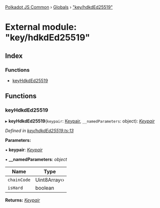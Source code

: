 [Polkadot JS Common](../README.md) › [Globals](../globals.md) › ["key/hdkdEd25519"](_key_hdkded25519_.md)

# External module: "key/hdkdEd25519"

## Index

### Functions

* [keyHdkdEd25519](_key_hdkded25519_.md#keyhdkded25519)

## Functions

###  keyHdkdEd25519

▸ **keyHdkdEd25519**(`keypair`: [Keypair](../interfaces/_types_.keypair.md), `__namedParameters`: object): *[Keypair](../interfaces/_types_.keypair.md)*

*Defined in [key/hdkdEd25519.ts:13](https://github.com/polkadot-js/common/blob/983ca718/packages/util-crypto/src/key/hdkdEd25519.ts#L13)*

**Parameters:**

▪ **keypair**: *[Keypair](../interfaces/_types_.keypair.md)*

▪ **__namedParameters**: *object*

Name | Type |
------ | ------ |
`chainCode` | Uint8Array‹› |
`isHard` | boolean |

**Returns:** *[Keypair](../interfaces/_types_.keypair.md)*
